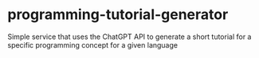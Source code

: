# programming-tutorial-generator
Simple service that uses the ChatGPT API to generate a short tutorial for a specific programming concept for a given language
